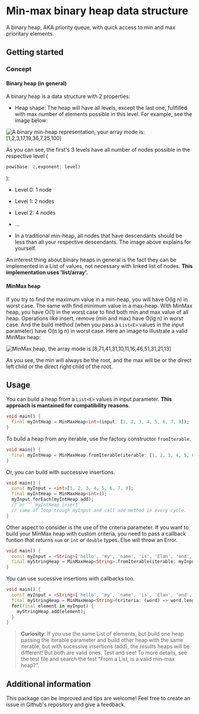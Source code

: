 <!-- 
This README describes the package. If you publish this package to pub.dev,
this README's contents appear on the landing page for your package.

For information about how to write a good package README, see the guide for
[writing package pages](https://dart.dev/guides/libraries/writing-package-pages). 

For general information about developing packages, see the Dart guide for
[creating packages](https://dart.dev/guides/libraries/create-library-packages)
and the Flutter guide for
[developing packages and plugins](https://flutter.dev/developing-packages). 
-->

# Min-max binary heap data structure

A binary heap, AKA priority queue, with quick access to min and max prioritary elements.

## Getting started

### Concept

#### Binary heap (in general)

A binary heap is a data structure with 2 properties:

* Heap shape: The heap will have all levels, except the last one, fullfilled with max number of elements possible in this level. For example, see the image below:

![A binary min-heap representation, your array mode is: [1,2,3,17,19,36,7,25,100]](https://upload.wikimedia.org/wikipedia/commons/thumb/6/69/Min-heap.png/220px-Min-heap.png)

As you can see, the first's 3 levels have all number of nodes possible in the respective level (

```dart
pow(base: 2,exponent: level)
```

):

* Level 0: 1 node
* Level 1: 2 nodes
* Level 2: 4 nodes
* ...

* In a traditional min-heap, all nodes that have descendants should be less than all your respective descendants. The image above explains for yourself.

An interest thing about binary heaps in general is the fact they can be implemented in a List of values, not necessary with linked list of nodes.
**This implementation uses 'list/array'.**

#### MinMax heap

If you try to find the maximum value in a min-heap, you will have O(lg n) in worst case. The same with find minimum value in a max-heap.
With MinMax heap, you have O(1) in the worst case to find both min and max value of all heap.
Operations like insert, remove (min and max) have O(lg n) in worst case. And the build method (when you pass a `List<E>` values in the input parameter) have O(n lg n) in worst case.
Here an image to illustrate a valid MinMax heap:

![MinMax heap, the array mode is [8,71,41,31,10,11,16,46,51,31,21,13]](https://upload.wikimedia.org/wikipedia/commons/thumb/5/50/Min-max_heap.jpg/300px-Min-max_heap.jpg)

As you see, the min will always be the root, and the max will be or the direct left child or the direct right child of the root.

## Usage

You can build a heap from a `List<E>` values in input parameter.
**This approach is mantained for compatibility reasons.**

```dart
void main() {
  final myIntHeap = MinMaxHeap<int>(input: [1, 2, 3, 4, 5, 6, 7, 8]);
}
```

To build a heap from any iterable, use the factory constructor `fromIterable`.

```dart
void main() {
  final myIntHeap = MinMaxHeap.fromIterable(iterable: [1, 2, 3, 4, 5, 6, 7, 8, 9, 10]);
}
```

Or, you can build with successive insertions.

```dart
void main() {
  const myInput = <int>[1, 2, 3, 4, 5, 6, 7, 8];
  final myIntHeap = MinMaxHeap<int>();
  myInput.forEach(myIntHeap.add); 
  // or ```myIntHeap.insert```
  // same of loop trough myInput and call add method in every cycle.
}
```

Other aspect to consider is the use of the criteria parameter.
If you want to build your MinMax heap with custom criteria, you need to pass a callback funtion that returns `num` or `int` or `double` types.
Else will throw an Error.

```dart
void main() {
  const myInput = <String>['hello', 'my', 'name', 'is', 'Elan', 'and', 'your', 'name', '?'];
  final myStringHeap = MinMaxHeap<String>.fromIterable(iterable: myInput, criteria: (word) => word.length);
}
```

You can use sucessive insertions with callbacks too.

```dart
void main() {
  const myInput = <String>['hello', 'my', 'name', 'is', 'Elan', 'and', 'your', 'name', '?'];
  final myStringHeap = MinMaxHeap<String>(criteria: (word) => word.length);
  for(final element in myInput) {
    myStringHeap.add(element);
  }
}
```

> **Curiosity**: If you use the same List of elements, but build one heap passing the iterable parameter and build other heap with the same iterable, but with sucessive insertions (add), the results heaps will be different! But both are valid ones. Test and see! To more details, see the test file and search the test "From a List, is a valid min-max heap?".

## Additional information

This package can be improved and tips are welcome! Feel free to create an issue in Github's repository and give a feedback.
